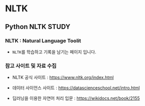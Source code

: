 # NLTK

## Python NLTK STUDY

### NLTK : Natural Language Toolit

- `NLTK`를 학습하고 기록을 남기는 페이지 입니다.

### 참고 사이트 및 자료 수집

- NLTK 공식 사이트 : https://www.nltk.org/index.html

- 데이터 사이언스 사이트 : https://datascienceschool.net/intro.html

- 딥러닝을 이용한 자연어 처리 입문 : https://wikidocs.net/book/2155
